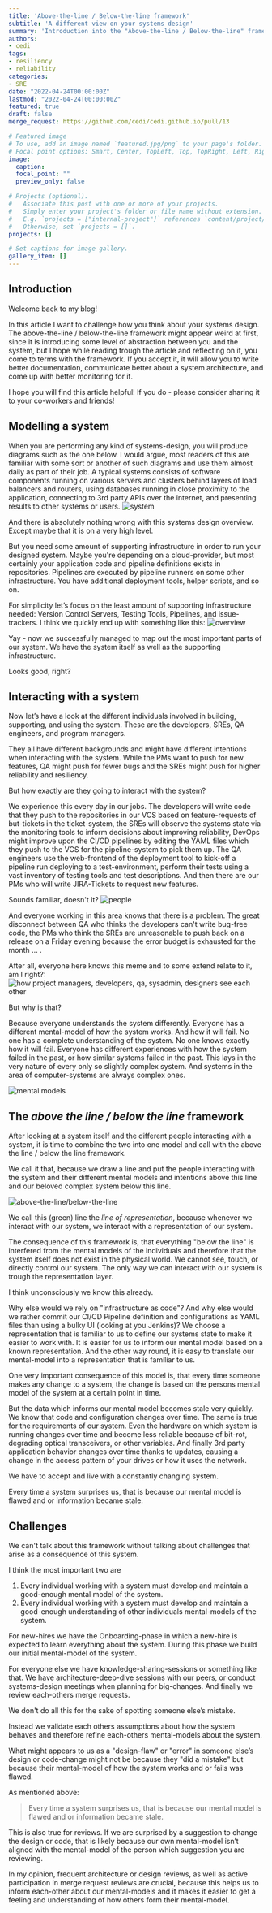 ```yaml
---
title: 'Above-the-line / Below-the-line framework'
subtitle: 'A different view on your systems design'
summary: 'Introduction into the "Above-the-line / Below-the-line" framework and why you look at your systems design mostly wrong.'
authors:
- cedi
tags:
- resiliency
- reliability
categories:
- SRE
date: "2022-04-24T00:00:00Z"
lastmod: "2022-04-24T00:00:00Z"
featured: true
draft: false
merge_request: https://github.com/cedi/cedi.github.io/pull/13

# Featured image
# To use, add an image named `featured.jpg/png` to your page's folder.
# Focal point options: Smart, Center, TopLeft, Top, TopRight, Left, Right, BottomLeft, Bottom, BottomRight
image:
  caption: 
  focal_point: ""
  preview_only: false

# Projects (optional).
#   Associate this post with one or more of your projects.
#   Simply enter your project's folder or file name without extension.
#   E.g. `projects = ["internal-project"]` references `content/project/deep-learning/index.md`.
#   Otherwise, set `projects = []`.
projects: []

# Set captions for image gallery.
gallery_item: []
---
```

## Introduction

Welcome back to my blog!

In this article I want to challenge how you think about your systems design.
The above-the-line / below-the-line framework might appear weird at first, since it is introducing some level of abstraction between you and the system, but I hope while reading trough the article and reflecting on it, you come to terms with the framework.
If you accept it, it will allow you to write better documentation, communicate better about a system architecture, and come up with better monitoring for it.

I hope you will find this article helpful! If you do - please consider sharing it to your co-workers and friends!

## Modelling a system

When you are performing any kind of systems-design, you will produce diagrams such as the one below. I would argue, most readers of this are familiar with some sort or another of such diagrams and use them almost daily as part of their job.
A typical systems consists of software components running on various servers and clusters behind layers of load balancers and routers, using databases running in close proximity to the application, connecting to 3rd party APIs over the internet, and  presenting results to other systems or users.
![system](images/system.png)

And there is absolutely nothing wrong with this systems design overview. Except maybe that it is on a very high level.

But you need some amount of supporting infrastructure in order to run your designed system. Maybe you're depending on a cloud-provider, but most certainly your application code and pipeline definitions exists in repositories. Pipelines are executed by pipeline runners on some other infrastructure. You have additional deployment tools, helper scripts, and so on.

For simplicity let’s focus on the least amount of supporting infrastructure needed: Version Control Servers, Testing Tools, Pipelines, and issue-trackers.
I think we quickly end up with something like this:
![overview](images/overview.png)

Yay - now we successfully managed to map out the most important parts of our system. We have the system itself as well as the supporting infrastructure.

Looks good, right?

## Interacting with a system

Now let’s have a look at the different individuals involved in building, supporting, and using the system. These are the developers, SREs, QA engineers, and program managers.

They all have different backgrounds and might have different intentions when interacting with the system. While the PMs want to push for new features, QA might push for fewer bugs and the SREs might push for higher reliability and resiliency.

But how exactly are they going to interact with the system?

We experience this every day in our jobs. The developers will write code that they push to the repositories in our VCS based on feature-requests of but-tickets in the ticket-system, the SREs will observe the systems state via the monitoring tools to inform decisions about improving reliability, DevOps might improve upon the CI/CD pipelines by editing the YAML files which they push to the VCS for the pipeline-system to pick them up. The QA engineers use the web-frontend of the deployment tool to kick-off a pipeline run deploying to a test-environment,  perform their tests using a vast inventory of testing tools and test descriptions. And then there are our PMs who will write JIRA-Tickets to request new features.

Sounds familiar, doesn't it?
![people](images/people.png)

And everyone working in this area knows that there is a problem. The great disconnect between QA who thinks the developers can't write bug-free code, the PMs who think the SREs are unreasonable to push back on a release on a Friday evening because the error budget is exhausted for the month … .

After all, everyone here knows this meme and to some extend relate to it, am I right?:
![how project managers, developers, qa, sysadmin, designers see each other](images/meme.jpg)

But why is that?

Because everyone understands the system differently. Everyone has a different mental-model of how the system works. And how it will fail.
No one has a complete understanding of the system.
No one knows exactly how it will fail.
Everyone has different experiences with how the system failed in the past, or how similar systems failed in the past.
This lays in the very nature of every only so slightly complex system. And systems in the area of computer-systems are always complex ones.

![mental models](images/mentalmodels.png)

## The _above the line / below the line_ framework

After looking at a system itself and the different people interacting with a system, it is time to combine the two into one model and call with the above the line / below the line framework.

We call it that, because we draw a line and put the people interacting with the system and their different mental models and intentions above this line and our beloved complex system below this line.

![above-the-line/below-the-line](images/above-the-line-below-the-line.png)

We call this (green) line the _line of representation_, because whenever we interact with our system, we interact with a representation of our system.

The consequence of this framework is, that everything "below the line" is interfered from the mental models of the individuals and therefore that the system itself  does not exist in the physical world.
We cannot see, touch, or directly control our system.
The only way we can interact with our system is trough the representation layer.

I think unconsciously we know this already.

Why else would we rely on "infrastructure as code"? And why else would we rather commit our CI/CD Pipeline definition and configurations as YAML files than using a bulky UI (looking at you Jenkins)?
We choose a representation that is familiar to us to define our systems state to make it easier to work with.
It is easier for us to inform our mental model based on a known representation. And the other way round, it is easy to translate our mental-model into a representation that is familiar to us.

One very important consequence of this model is, that every time someone makes any change to a system, the change is based on the persons mental model of the system at a certain point in time.

But the data which informs our mental model becomes stale very quickly.
We know that code and configuration changes over time. The same is true for the requirements of our system.
Even the hardware on which system is running changes over time and become less reliable because of bit-rot, degrading optical transceivers, or other variables. 
And finally 3rd party application behavior changes over time thanks to updates, causing a change in the access pattern of your drives or how it uses the network.

We have to accept and live with a constantly changing system.

Every time a system surprises us, that is because our mental model is flawed and or information became stale.

## Challenges

We can't talk about this framework without talking about challenges that arise as a consequence of this system.

I think the most important two are

1. Every individual working with a system must develop and maintain a good-enough mental model of the system.
2. Every individual working with a system must develop and maintain a good-enough understanding of other individuals mental-models of the system.

For new-hires we have the Onboarding-phase in which a new-hire is expected to learn everything about the system. During this phase we build our initial mental-model of the system.

For everyone else we have knowledge-sharing-sessions or something like that.
We have architecture-deep-dive sessions with our peers, or conduct systems-design meetings when planning for big-changes.
And finally we review each-others merge requests.

We don't do all this for the sake of spotting someone else’s mistake.

Instead we validate each others assumptions about how the system behaves and therefore refine each-others mental-models about the system.

What might appears to us as a "design-flaw" or "error" in someone else’s design or code-change might not be because they "did a mistake" but because their mental-model of how the system works and or fails was flawed.

As mentioned above:

> Every time a system surprises us, that is because our mental model is flawed and or information became stale.

This is also true for reviews. If we are surprised by a suggestion to change the design or code, that is likely because our own mental-model isn’t aligned with the mental-model of the person which suggestion you are reviewing.

In my opinion, frequent architecture or design reviews, as well as active participation in merge request reviews are crucial, because this helps us to inform each-other about our mental-models and it makes it easier to get a feeling and understanding of how others form their mental-model.

[1]: https://snafucatchers.github.io/
[2]: https://sre.google/sre-book/service-level-objectives/